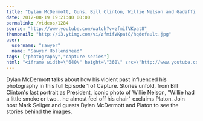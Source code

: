 ```yaml
---
title: "Dylan McDermott, Guns, Bill Clinton, Willie Nelson and Gadaffi - CAPTURE Episode 1"
date: 2012-08-19 19:21:40 00:00
permalink: /videos/1284
source: "http://www.youtube.com/watch?v=zfmifVKpat8"
thumbnail: "http://i3.ytimg.com/vi/zfmifVKpat8/hqdefault.jpg"
user:
  username: "sawyer"
  name: "Sawyer Hollenshead"
tags: ["photography","capture series"]
html: "<iframe width=\"640\" height=\"360\" src=\"http://www.youtube.com/embed/zfmifVKpat8?wmode=transparent&fs=1&feature=oembed\" frameborder=\"0\" allowfullscreen></iframe>"
---
```


Dylan McDermott talks about how his violent past influenced his photography in this full Episode 1 of Capture. Stories unfold, from Bill Clinton's last portrait as President, iconic photo of Willie Nelson, "Willie had a little smoke or two... he almost feel off his chair" exclaims Platon. Join host Mark Seliger and guests Dylan McDermott and Platon to see the stories behind the images.